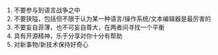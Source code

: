 1. 不要参与到语言战争之中
2. 不要狭隘，包括但不限于认为某一种语言/操作系统/文本编辑器是最厉害的
3. 不要妄自菲薄，也不可妄自尊大，在两者间寻找一个平衡
4. 具有开源精神，乐于分享对你十分有帮助
5. 对新事物/新技术保持好奇心
